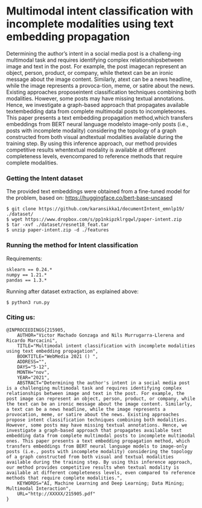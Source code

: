 # Multimodal intent classification with incomplete modalities using text embedding propagation

Determining the author’s intent in a social media post is a challeng-ing multimodal task and requires identifying complex relationshipsbetween image and text in the post. For example, the post imagecan represent an object, person, product, or company, while thetext can be an ironic message about the image content. Similarly, atext can be a news headline, while the image represents a provoca-tion, meme, or satire about the news. Existing approaches proposeintent classification techniques combining both modalities. However, some posts may have missing textual annotations. Hence, we investigate a graph-based approach that propagates available textembedding data from complete multimodal posts to incompleteones. This paper presents a text embedding propagation method,which transfers embeddings from BERT neural language modelsto image-only posts (i.e., posts with incomplete modality) considering the topology of a graph constructed from both visual andtextual modalities available during the training step. By using this inference approach, our method provides competitive results whentextual modality is available at different completeness levels, evencompared to reference methods that require complete modalities.

### Getting the Intent dataset

The provided text embeddings were obtained from a fine-tuned model for the problem, based on: https://huggingface.co/bert-base-uncased

```
$ git clone https://github.com/karansikka1/documentIntent_emnlp19/ ./dataset/
$ wget https://www.dropbox.com/s/pp1nkipzklrgqwl/paper-intent.zip
$ tar -xvf ./dataset/resnet18_feat.tar
$ unzip paper-intent.zip -d ./features
```

### Running the method for Intent classification

Requirements:

```
sklearn == 0.24.*
numpy == 1.21.*
pandas == 1.3.*
```

Running after dataset extraction, as explained above:

```
$ python3 run.py
```

### Citing us:
```
@INPROCEEDINGS{215905,
    AUTHOR="Victor Machado Gonzaga and Nils Murrugarra-Llerena and Ricardo Marcacini",
    TITLE="Multimodal intent classification with incomplete modalities using text embedding propagation",
    BOOKTITLE="WebMedia 2021 () ",
    ADDRESS="",
    DAYS="5-12",
    MONTH="nov",
    YEAR="2021",
    ABSTRACT="Determining the author's intent in a social media post is a challenging multimodal task and requires identifying complex relationships between image and text in the post. For example, the post image can represent an object, person, product, or company, while the text can be an ironic message about the image content. Similarly, a text can be a news headline, while the image represents a provocation, meme, or satire about the news. Existing approaches propose intent classification techniques combining both modalities. However, some posts may have missing textual annotations. Hence, we investigate a graph-based approach that propagates available text embedding data from complete multimodal posts to incomplete multimodal ones. This paper presents a text embedding propagation method, which transfers embeddings from BERT neural language models to image-only posts (i.e., posts with incomplete modality) considering the topology of a graph constructed from both visual and textual modalities available during the training step. By using this inference approach, our method provides competitive results when textual modality is available at different completeness levels, even compared to reference methods that require complete modalities.",
    KEYWORDS="AI, Machine Learning and Deep Learning; Data Mining; Multimodal Interaction",
    URL="http://XXXXX/215905.pdf"
}
```

